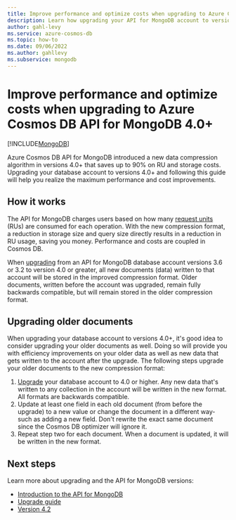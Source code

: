 ```yaml
---
title: Improve performance and optimize costs when upgrading to Azure Cosmos DB API for MongoDB 4.0+
description: Learn how upgrading your API for MongoDB account to versions 4.0+ saves you money on queries and storage.
author: gahl-levy
ms.service: azure-cosmos-db
ms.topic: how-to
ms.date: 09/06/2022
ms.author: gahllevy
ms.subservice: mongodb
---
```


# Improve performance and optimize costs when upgrading to Azure Cosmos DB API for MongoDB 4.0+
[!INCLUDE[MongoDB](~/reusable-content/ce-skilling/azure/includes/cosmos-db/includes/appliesto-mongodb.md)]

Azure Cosmos DB API for MongoDB introduced a new data compression algorithm in versions 4.0+ that saves up to 90% on RU and storage costs. Upgrading your database account to versions 4.0+ and following this guide will help you realize the maximum performance and cost improvements. 

## How it works
The API for MongoDB charges users based on how many [request units](../request-units.md) (RUs) are consumed for each operation. With the new compression format, a reduction in storage size and query size directly results in a reduction in RU usage, saving you money. Performance and costs are coupled in Cosmos DB.

When [upgrading](upgrade-version.md) from an API for MongoDB database account versions 3.6 or 3.2 to version 4.0 or greater, all new documents (data) written to that account will be stored in the improved compression format. Older documents, written before the account was upgraded, remain fully backwards compatible, but will remain stored in the older compression format.

## Upgrading older documents
When upgrading your database account to versions 4.0+, it's good idea to consider upgrading your older documents as well. Doing so will provide you with efficiency improvements on your older data as well as new data that gets written to the account after the upgrade. The following steps upgrade your older documents to the new compression format:

1. [Upgrade](upgrade-version.md) your database account to 4.0 or higher. Any new data that's written to any collection in the account will be written in the new format. All formats are backwards compatible. 
2. Update at least one field in each old document (from before the upgrade) to a new value or change the document in a different way- such as adding a new field. Don't rewrite the exact same document since the Cosmos DB optimizer will ignore it.
3. Repeat step two for each document. When a document is updated, it will be written in the new format.


## Next steps
Learn more about upgrading and the API for MongoDB versions:
* [Introduction to the API for MongoDB](introduction.md)
* [Upgrade guide](upgrade-version.md)
* [Version 4.2](feature-support-42.md)
